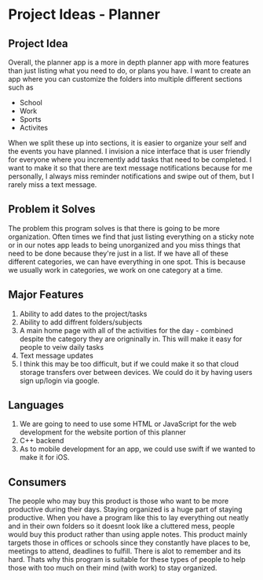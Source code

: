 # Project Ideas - Planner

## Project Idea
Overall, the planner app is a more in depth planner app with more features than just listing what you need to do, or plans you have. I want to create an app where you can customize the folders into multiple different sections such as 
* School
* Work
* Sports
* Activites

When we split these up into sections, it is easier to organize your self and the events you have planned. I invision a nice interface that is user friendly for everyone where you incremently add tasks that need to be completed. I want to make it so that there are text message notifications because for me personally, I always miss reminder notifications and swipe out of them, but I rarely miss a text message.

## Problem it Solves
The problem this program solves is that there is going to be more organization. Often times we find that just listing everything on a sticky note or in our notes app leads to being unorganized and you miss things that need to be done because they're just in a list. If we have all of these different categories, we can have everything in one spot. This is because we usually work in categories, we work on one category at a time.

## Major Features
1. Ability to add dates to the project/tasks
2. Ability to add diffrent folders/subjects
3. A main home page with all of the activities for the day - combined despite the category they are origninally in. This will make it easy for people to veiw daily tasks
4. Text message updates
5. I think this may be too difficult, but if we could make it so that cloud storage transfers over between devices. We could do it by having users sign up/login via google. 

## Languages
1. We are going to need to use some HTML or JavaScript for the web development for the website portion of this planner
2. C++ backend
3. As to mobile development for an app, we could use swift if we wanted to make it for iOS.

## Consumers
The people who may buy this product is those who want to be more productive during their days. Staying organized is a huge part of staying productive. When you have a program like this to lay everything out neatly and in their own folders so it doesnt look like a cluttered mess, people would buy this product rather than using apple notes. 
This product mainly targets those in offices or schools since they constantly have places to be, meetings to attend, deadlines to fulfill. There is alot to remember and its hard. Thats why this program is suitable for these types of people to help those with too much on their mind (with work) to stay organized.